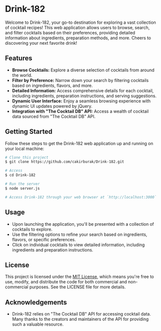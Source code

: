# Drink-182

Welcome to Drink-182, your go-to destination for exploring a vast collection of cocktail recipes! This web application allows users to browse, search, and filter cocktails based on their preferences, providing detailed information about ingredients, preparation methods, and more. Cheers to discovering your next favorite drink!

## Features

- **Browse Cocktails:** Explore a diverse selection of cocktails from around the world.
- **Filter by Preference:** Narrow down your search by filtering cocktails based on ingredients, flavors, and more.
- **Detailed Information:** Access comprehensive details for each cocktail, including ingredients, preparation instructions, and serving suggestions.
- **Dynamic User Interface:** Enjoy a seamless browsing experience with dynamic UI updates powered by jQuery.
- **Integration with "The Cocktail DB" API:** Access a wealth of cocktail data sourced from "The Cocktail DB" API.

## Getting Started

Follow these steps to get the Drink-182 web application up and running on your local machine:

```bash
# Clone this project
$ git clone https://github.com/cakirburak/Drink-182.git

# Access
$ cd Drink-182

# Run the server
$ node server.js

# Access Drink-182 through your web browser at `http://localhost:3000`
```
## Usage

- Upon launching the application, you'll be presented with a collection of cocktails to explore.
- Use the filtering options to refine your search based on ingredients, flavors, or specific preferences.
- Click on individual cocktails to view detailed information, including ingredients and preparation instructions.

## License

This project is licensed under the [MIT License](LICENSE), which means you're free to use, modify, and distribute the code for both commercial and non-commercial purposes. See the LICENSE file for more details.

## Acknowledgements

- Drink-182 relies on "The Cocktail DB" API for accessing cocktail data. Many thanks to the creators and maintainers of the API for providing such a valuable resource.
